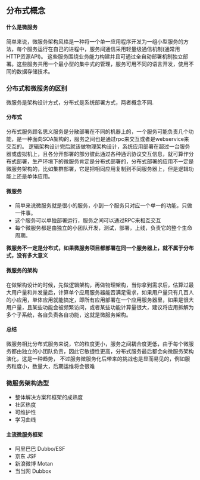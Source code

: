 ## 分布式概念
#### 什么是微服务

简单来说，微服务架构风格是一种将一个单一应用程序开发为一组小型服务的方法，每个服务运行在自己的进程中，服务间通信采用轻量级通信机制(通常用HTTP资源API)。
这些服务围绕业务能力构建并且可通过全自动部署机制独立部署。这些服务共用一个最小型的集中式的管理，服务可用不同的语言开发，使用不同的数据存储技术。

### 分布式和微服务的区别

微服务是架构设计方式，分布式是系统部署方式，两者概念不同.

#### 分布式

分布式服务顾名思义服务是分散部署在不同的机器上的，一个服务可能负责几个功能，是一种面向SOA架构的，服务之间也是通过rpc来交互或者是webservice来交互的。
逻辑架构设计完后就该做物理架构设计，系统应用部署在超过一台服务器或虚拟机上，且各分开部署的部分彼此通过各种通讯协议交互信息，就可算作分布式部署，生产环境下的微服务肯定是分布式部署的，分布式部署的应用不一定是微服务架构的，比如集群部署，它是把相同应用复制到不同服务器上，但是逻辑功能上还是单体应用。

#### 微服务
* 简单来说微服务就是很小的服务，小到一个服务只对应一个单一的功能，只做一件事。
* 这个服务可以单独部署运行，服务之间可以通过RPC来相互交互
* 每个微服务都是由独立的小团队开发，测试，部署，上线，负责它的整个生命周期。

**微服务不一定是分布式，如果微服务项目都部署在同一个服务器上，就不属于分布式，没有多大意义**

#### 微服务的架构

在做架构设计的时候，先做逻辑架构，再做物理架构，当你拿到需求后，估算过最大用户量和并发量后，计算单个应用服务器能否满足需求，如果用户量只有几百人的小应用，单体应用就能搞定，即所有应用部署在一个应用服务器里，如果是很大用户量，且某些功能会被频繁访问，或者某些功能计算量很大，建议将应用拆解为多个子系统，各自负责各自功能，这就是微服务架构。

#### 总结

微服务相比分布式服务来说，它的粒度更小，服务之间耦合度更低，由于每个微服务都由独立的小团队负责，因此它敏捷性更高，分布式服务最后都会向微服务架构演化，这是一种趋势， 不过服务微服务化后带来的挑战也是显而易见的，例如服务粒度小，数量大，后期运维将会很难

### 微服务架构选型
* 整体解决方案和框架的成熟度
* 社区热度
* 可维护性
* 学习曲线

#### 主流微服务框架
* 阿里巴巴 Dubbo/ESF
* 京东 JSF
* 新浪微博 Motan
* 当当网 Dubbox
